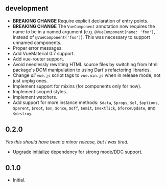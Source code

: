 ## development

- **BREAKING CHANGE** Require explicit declaration of entry points.
- **BREAKING CHANGE** The `VueComponent` annotation now requires the name to be in
  a named argument (e.g. `@VueComponent(name: 'foo')`, instead of
  `@VueComponent('foo')`). This was necessary to support unnamed components.
- Proper error messages.
- Add VueMaterial 0.7 support.
- Add vue-router support.
- Avoid needlessly rewriting HTML source files by switching from html package's DOM
  manipulation to using Dart's refactoring libraries.
- Change *all* `vue.js` script tags to `vue.min.js` when in release mode, not just unpkg
  ones.
- Implement support for mixins (for components only for now).
- Implement scoped styles.
- Implement watchers.
- Add support for more instance methods: `$data`, `$props`, `$el`, `$options`, `$parent`,
  `$root`, `$on`, `$once`, `$off`, `$emit`, `$nextTick`, `$forceUpdate`, and `$destroy`.

## 0.2.0

*Yes this should have been a minor release, but I was tired.*

- Upgrade initialize dependency for strong mode/DDC support.

## 0.1.0

- Initial.
